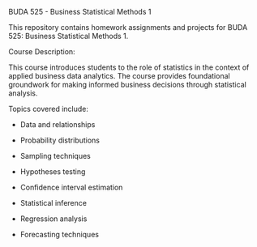 BUDA 525 - Business Statistical Methods 1 

This repository contains homework assignments and projects for BUDA 525: Business Statistical Methods 1.

Course Description:

This course introduces students to the role of statistics in the context of applied business data analytics. The course provides foundational groundwork for making informed business decisions through statistical analysis. 

Topics covered include:

- Data and relationships

- Probability distributions

- Sampling techniques

- Hypotheses testing

- Confidence interval estimation
  
- Statistical inference
  
- Regression analysis

- Forecasting techniques
